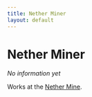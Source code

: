 ```yaml
---
title: Nether Miner
layout: default
---
```

# Nether Miner

_No information yet_

Works at the [Nether Mine](../buildings/nethermine).
